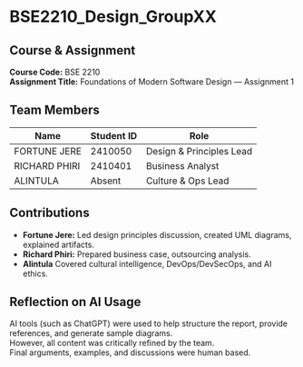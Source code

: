 # BSE2210_Design_GroupXX

## Course & Assignment
**Course Code:** BSE 2210  
**Assignment Title:** Foundations of Modern Software Design — Assignment 1  

## Team Members
| Name      | Student ID | Role                     |
|-----------|------------|--------------------------|
| FORTUNE JERE  | 2410050     | Design & Principles Lead |
| RICHARD PHIRI | 2410401      | Business Analyst         |
| ALINTULA  | Absent     | Culture & Ops Lead       |

## Contributions
- **Fortune Jere:** Led design principles discussion, created UML diagrams, explained artifacts.  
- **Richard Phiri:** Prepared business case, outsourcing analysis.  
- **Alintula** Covered cultural intelligence, DevOps/DevSecOps, and AI ethics.  

## Reflection on AI Usage
AI tools (such as ChatGPT) were used to help structure the report, provide references, and generate sample diagrams.  
However, all content was critically refined by the team.  
Final arguments, examples, and discussions were human based.  
